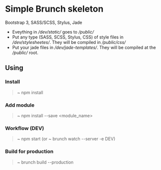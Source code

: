 Simple Brunch skeleton
===============

Bootstrap 3, SASS/SCSS, Stylus, Jade

- Eveything in */dev/static/* goes to */public/*
- Put any type (SASS, SCSS, Stylus, CSS) of style files in */dev/stylesheetes/*. They will be compiled in */public/css/*
- Put your jade files in */dev/jade-templates/*. They will be compiled at the */public/* root.

## Using

### Install
> ~ npm install
  
  
### Add module
> ~ npm install --save <module_name>
  
  
### Workflow (DEV)
> ~ npm start
(or ~ brunch watch --server -e DEV)
  
### Build for production

> ~ brunch build --production
